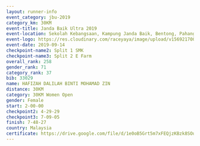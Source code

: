 ```yaml
---
layout: runner-info 
event_category: jbu-2019 
category_km: 30KM 
event-title: Janda Baik Ultra 2019 
event-location: Sekolah Kebangsaan, Kampung Janda Baik, Bentong, Pahang, Malaysia 
event-logo: https://res.cloudinary.com/raceyaya/image/upload/v1569217009/logo/janda-baik_vch1pc.jpg 
event-date: 2019-09-14 
checkpoint-name2: Split 1 SMK 
checkpoint-name3: Split 2 E Farm 
overall_rank: 258
gender_rank: 71
category_rank: 37
bib: 33029
name: HAFIZAH DALILAH BINTI MOHAMAD ZIN
distance: 30KM
category: 30KM Women Open
gender: Female
start: 2-00-00
checkpoint2: 4-29-29
checkpoint3: 7-09-05
finish: 7-48-27
country: Malaysia
certificate: https://drive.google.com/file/d/1e0oB5Grt5m7xFEQjzKBzk8SOuzXZp0vM/view?usp=sharing
---
```

